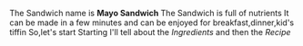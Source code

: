 The Sandwich name is **Mayo Sandwich**
The Sandwich is full of nutrients
It can be made in a few minutes and can be enjoyed for breakfast,dinner,kid's tiffin
So,let's start
Starting I'll tell about the *Ingredients* and then the *Recipe*